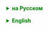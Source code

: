 <details style="margin-top: 16px">
  <summary style="cursor: pointer; color: green;"><b>на Русском</b></summary>

Функциональные интерфейсы `Function`, `Predicate` и `Consumer` являются частью Java Lambda Expressions, введенных в Java 8. Они играют ключевую роль в функциональном программировании в Java, предоставляя удобные способы обработки данных с помощью лямбда-выражений и методов, которые принимают функциональные интерфейсы в качестве параметров.

### Function<T, R>

Интерфейс `Function<T, R>` предназначен для операций, которые принимают один входной параметр типа `T` и возвращают результат типа `R`. Этот интерфейс имеет один абстрактный метод `apply`.

#### Метод `apply`:
- **Сигнатура**: `R apply(T t)`
- **Описание**: Принимает объект типа `T` и возвращает объект типа `R`.

#### Пример использования `Function`:

```
Function<String, Integer> lengthFunction = str -> str.length();
int length = lengthFunction.apply("Hello, World!"); // Возвращает длину строки
```

### Consumer<T>

Интерфейс `Consumer<T>` предназначен для операций, которые выполняют действие над объектом типа `T`, но не возвращают никакого результата (void). Он содержит один абстрактный метод `accept`.

#### Метод `accept`:
- **Сигнатура**: `void accept(T t)`
- **Описание**: Выполняет операцию над объектом типа `T`.

#### Пример использования `Consumer`:

```
Consumer<String> printConsumer = System.out::println;
printConsumer.accept("Hello, World!"); // Печатает строку в консоль
```


### Predicate<T>

`Predicate<T>` предназначен для представления простых функций, которые принимают один аргумент типа `T` и возвращают логическое значение (`boolean`). Этот интерфейс особенно полезен для фильтрации или проверки соответствия элементов определенным условиям.

#### Методы интерфейса `Predicate`:

- **`test(T t)`**: Это основной метод интерфейса. Он оценивает условие на предоставленном объекте и возвращает `true` или `false`.

- **`and(Predicate<? super T> other)`**: Возвращает составной предикат, который является логическим "И" (`AND`) этого предиката и предиката `other`.

- **`or(Predicate<? super T> other)`**: Возвращает составной предикат, который является логическим "ИЛИ" (`OR`) этого предиката и предиката `other`.

- **`negate()`**: Возвращает предикат, который является логическим отрицанием (`NOT`) этого предиката.

#### Пример использования `Predicate`:

```
Predicate<String> isNotEmpty = s -> !s.isEmpty();
boolean result = isNotEmpty.test("Hello, World!"); // Возвращает true
```

`Predicate`, так же как и `Function` и `Consumer`, является ключевым элементом функционального программирования в Java и играет важную роль в работе со стримами и коллекциями, где часто требуются операции фильтрации, сопоставления или условной логики.

### Комбинирование функциональных интерфейсов

Функциональные интерфейсы также предоставляют методы по умолчанию, такие как `andThen` и `compose` для `Function`, которые позволяют комбинировать несколько функций в цепочку. Например:

```
Function<String, String> toUpperCase = String::toUpperCase;
Function<String, String> concatenateExclamation = str -> str + "!";
Function<String, String> combinedFunction = toUpperCase.andThen(concatenateExclamation);

String result = combinedFunction.apply("hello"); // "HELLO!"
```

Точно так же, вы можете использовать метод `andThen` с интерфейсом `Consumer` для создания цепочек потребителей.

---

## Builder 

Паттерн "Строитель" (Builder) — это **порождающий паттерн проектирования**, который используется для создания сложных объектов с множеством параметров. Особенно он полезен, когда объект должен быть создан пошагово, или когда множество параметров объекта делает его конструктор слишком громоздким или нечитаемым.

Основные преимущества использования паттерна Builder:
1. **Повышение читаемости кода**: Когда создается объект с множеством параметров, использование паттерна Builder делает код более понятным.
2. **Гибкость**: Можно создавать различные представления объекта, используя один и тот же процесс построения.
3. **Изоляция сложности**: Клиентский код может строить сложные объекты, не зная о тонкостях их реализации.

### Реализация в Java:

В Java паттерн Builder обычно реализуется следующим образом:

1. **Определение класса Builder**: Создается внутренний статический класс Builder внутри класса продукта, который содержит методы для установки различных параметров продукта.

2. **Методы для установки параметров**: Каждый метод в классе Builder возвращает экземпляр Builder, что позволяет использовать цепочки вызовов (chaining).

3. **Метод `build`**: В конце класс Builder содержит метод `build`, который возвращает итоговый объект продукта.



</details>

<details style="margin-top: 16px">
  <summary style="cursor: pointer; color: green;"><b>English</b></summary>

Functional interfaces `Function`, `Predicate`, and `Consumer` are part of Java Lambda Expressions, introduced in Java 8. They play a key role in functional programming in Java, offering convenient ways to process data using lambda expressions and methods that take functional interfaces as parameters.

### Function<T, R>

The `Function<T, R>` interface is intended for operations that take one input parameter of type `T` and return a result of type `R`. This interface has a single abstract method `apply`.

#### `apply` Method:
- **Signature**: `R apply(T t)`
- **Description**: Takes an object of type `T` and returns an object of type `R`.

#### Example of using `Function`:

```java
Function<String, Integer> lengthFunction = str -> str.length();
int length = lengthFunction.apply("Hello, World!"); // Returns the length of the string
```

### Consumer<T>

The `Consumer<T>` interface is intended for operations that perform an action on an object of type `T` but do not return any result (void). It contains one abstract method `accept`.

#### `accept` Method:
- **Signature**: `void accept(T t)`
- **Description**: Performs an operation on an object of type `T`.

#### Example of using `Consumer`:

```java
Consumer<String> printConsumer = System.out::println;
printConsumer.accept("Hello, World!"); // Prints the string to the console
```

### Predicate<T>

`Predicate<T>` is intended to represent simple functions that take a single argument of type `T` and return a boolean value. This interface is particularly useful for filtering or checking if elements meet certain conditions.

#### Methods of the `Predicate` Interface:

- **`test(T t)`**: This is the primary method of the interface. It evaluates the condition on the provided object and returns `true` or `false`.

- **`and(Predicate<? super T> other)`**: Returns a composite predicate that represents the logical "AND" of this predicate and another predicate `other`.

- **`or(Predicate<? super T> other)`**: Returns a composite predicate that represents the logical "OR" of this predicate and another predicate `other`.

- **`negate()`**: Returns a predicate that is the logical negation ("NOT") of this predicate.

#### Example of using `Predicate`:

```
Predicate<String> isNotEmpty = s -> !s.isEmpty();
boolean result = isNotEmpty.test("Hello, World!"); // Returns true
```

`Predicate`, along with `Function` and `Consumer`, is a key element of functional programming in Java and plays an important role in working with streams and collections, where operations like filtering, mapping, or conditional logic are often required.

### Combining Functional Interfaces

Functional interfaces also provide default methods like `andThen` and `compose` for `Function`, which allow combining multiple functions into a chain. For example:

```
Function<String, String> toUpperCase = String::toUpperCase;
Function<String, String> concatenateExclamation = str -> str + "!";
Function<String, String> combinedFunction = toUpperCase.andThen(concatenateExclamation);

String result = combinedFunction.apply("hello"); // "HELLO!"
```

Similarly, you can use the `andThen` method with the `Consumer` interface to create chains of consumers.

---

## Builder pattern

The "Builder" pattern is a creational design pattern used to construct complex objects with multiple parameters. It is particularly useful when an object needs to be created step by step, or when the multitude of an object's parameters makes its constructor too cumbersome or unreadable.

Key Advantages of Using the Builder Pattern:
1. **Improved Code Readability**: When creating an object with many parameters, using the Builder pattern makes the code more understandable.
2. **Flexibility**: Different representations of an object can be created using the same construction process.
3. **Complexity Isolation**: Client code can build complex objects without knowing the details of their implementation.

### Implementation in Java:

In Java, the Builder pattern is usually implemented as follows:

1. **Defining the Builder Class**: An inner static Builder class is created inside the product class, which contains methods for setting various product parameters.

2. **Parameter Setting Methods**: Each method in the Builder class returns an instance of the Builder, allowing for the use of method chaining.

3. **The `build` Method**: The Builder class concludes with a `build` method that returns the final product object.


</details>